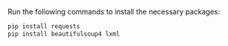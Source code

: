 Run the following commands to install the necessary packages:

```bash
pip install requests
pip install beautifulsoup4 lxml
```
